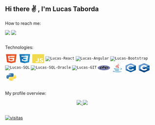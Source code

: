 <!-- - 👋 Hi there, I’m Lucas Taborda da Rocha
- 👀 I’m interested in learning 
- 📚 I’m currently studying Analysis and Systems Development
- 🤝 I’m looking to collaborate with other developers 
- 📫 How to reach me: llucas352@gmail.com and www.linkedin.com/in/lucas-taborda-b03666169 -->

## Hi there ✌️ , I'm Lucas Taborda
  How to reach me: 
  
<a href = "mailto:llucas352@gmail.com"><img src="https://img.shields.io/badge/Gmail-D14836?style=for-the-badge&logo=gmail&logoColor=white" target="_blank"></a>
  <a href= "https://www.linkedin.com/in/lucas-taborda-b03666169" target="_blank"><img src="https://img.shields.io/badge/-LinkedIn-%230077B5?style=for-the-badge&logo=linkedin&logoColor=white" target="_blank"></a> 
  
  ##
<div><p>Technologies: </p></div>
  <code><img align="center" alt="Lucas-HTML" height="30" width="40" src="https://raw.githubusercontent.com/devicons/devicon/master/icons/html5/html5-original.svg"></code>
  <code><img align="center" alt="Lucas-CSS" height="30" width="40" src="https://raw.githubusercontent.com/devicons/devicon/master/icons/css3/css3-original.svg"></code>
   <code><img align="center" alt="Lucas-JS" height="30" width="40" src="https://raw.githubusercontent.com/devicons/devicon/master/icons/javascript/javascript-plain.svg"></code>
   <code><img align="center" alt="Lucas-React" height="30" width="40" src="https://cdn.jsdelivr.net/gh/devicons/devicon/icons/react/react-original-wordmark.svg"></code>
    <code><img align="center" alt="Lucas-Angular" height="30" width="40" src="https://cdn.jsdelivr.net/gh/devicons/devicon/icons/angularjs/angularjs-original.svg"></code>
   <code><img align="center" alt="Lucas-Bootstrap" height="30" width="40" src="https://cdn.jsdelivr.net/gh/devicons/devicon/icons/bootstrap/bootstrap-plain.svg"></code>
   <code><img align="center" alt="Lucas-SQL" height="30" width="40" src="https://cdn.jsdelivr.net/gh/devicons/devicon/icons/microsoftsqlserver/microsoftsqlserver-plain.svg"></code>
      <code><img align="center" alt="Lucas-SQL-Oracle" height="30" width="40" src="https://cdn.jsdelivr.net/gh/devicons/devicon/icons/oracle/oracle-original.svg"></code>
   <code><img align="center" alt="Lucas-GIT" height="30" width="40" src="https://cdn.jsdelivr.net/gh/devicons/devicon/icons/git/git-original-wordmark.svg"></code>
   <code><img align="center" alt="Lucas-PHP" height="30" width="40" src="https://raw.githubusercontent.com/devicons/devicon/master/icons/php/php-original.svg"></code>
  <code><img align="center" alt="Lucas-Java" height="30" width="40" src="https://raw.githubusercontent.com/devicons/devicon/master/icons/java/java-original.svg"></code>
  <code><img align="center" alt="Lucas-C" height="30" width="40" src="https://raw.githubusercontent.com/devicons/devicon/master/icons/c/c-original.svg"></code>
  <code><img align="center" alt="Lucas-C++" height="30" width="40" src="https://raw.githubusercontent.com/devicons/devicon/master/icons/cplusplus/cplusplus-original.svg"></code>
  <code><img align="center" alt="Lucas-Python" height="30" width="40" src="https://raw.githubusercontent.com/devicons/devicon/master/icons/python/python-original.svg"></code>
  
  ##
My profile overview:
<div align="center">
  <a href="https://github.com/LucasTaborda99">
  <img height="180em" src="https://github-readme-stats.vercel.app/api?username=LucasTaborda99&show_icons=true&theme=dark&include_all_commits=true&count_private=true"/>
  <img height="180em" src="https://github-readme-stats.vercel.app/api/top-langs/?username=LucasTaborda99&layout=compact&langs_count=7&theme=dark"/>
</div>
<br />

 ![visitas](https://visitor-badge.laobi.icu/badge?page_id=LucasTaborda99)

  ##

